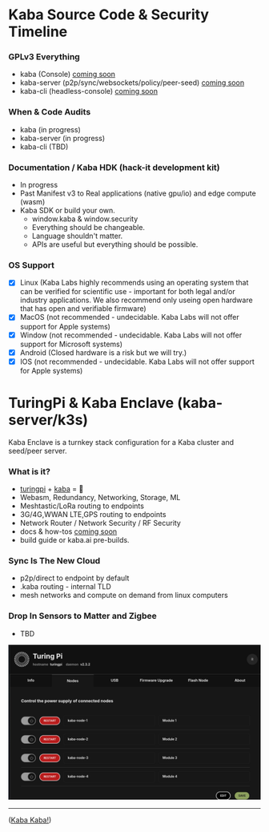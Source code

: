 # Kaba Source Code & Security Timeline

### GPLv3 Everything

- kaba (Console) [coming soon](https://github.com/kaba-labs)
- kaba-server (p2p/sync/websockets/policy/peer-seed) [coming soon](https://github.com/kaba-labs)
- kaba-cli (headless-console) [coming soon](https://github.com/kaba-labs)

### When & Code Audits

- kaba (in progress)
- kaba-server (in progress)
- kaba-cli (TBD)

### Documentation / Kaba HDK (hack-it development kit)

- In progress
- Past Manifest v3 to Real applications (native gpu/io) and edge compute (wasm)
- Kaba SDK or build your own.
  * window.kaba & window.security
  * Everything should be changeable.
  * Language shouldn't matter.
  * APIs are useful but everything should be possible.

### OS Support

- [x] Linux (Kaba Labs highly recommends using an operating system that can be verified for scientific use - important for both legal and/or industry applications. We also recommend only useing open hardware that has open and verifiable firmware)
- [x] MacOS (not recommended - undecidable. Kaba Labs will not offer support for Apple systems)
- [x] Window (not recommended - undecidable. Kaba Labs will not offer support for Microsoft systems)
- [x] Android  (Closed hardware is a risk but we will try.)
- [x] IOS (not recommended - undecidable. Kaba Labs will not offer support for Apple systems)

# TuringPi & Kaba Enclave (kaba-server/k3s)

Kaba Enclave is a turnkey stack configuration for a Kaba cluster and seed/peer server.

### What is it?

- [turingpi](https://turingpi.com/) + [kaba](https://kaba.ai)  = 💝
- Webasm, Redundancy, Networking, Storage, ML
- Meshtastic/LoRa routing to endpoints
- 3G/4G,WWAN LTE,GPS routing to endpoints
- Network Router / Network Security / RF Security
- docs & how-tos [coming soon](https://github.com/kaba-labs)
- build guide or kaba.ai pre-builds.
  
### Sync Is The New Cloud

- p2p/direct to endpoint by default
- .kaba routing - internal TLD
- mesh networks and compute on demand from linux computers
 ### Drop In Sensors to Matter and Zigbee

 - TBD

![kaba-server-turing-pi](https://github.com/kaba-labs/.github/blob/main/profile/images/kaba-server-turing-pi.png?raw=true)


---

([Kaba Kaba!](https://kaba.ai))
